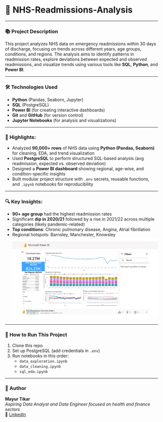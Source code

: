 # 🚀 **NHS-Readmissions-Analysis**

---

### 📚 **Project Description**

This project analyzes NHS data on emergency readmissions within 30 days of discharge, focusing on trends across different years, age groups, conditions, and regions. The analysis aims to identify patterns in readmission rates, explore deviations between expected and observed readmissions, and visualize trends using various tools like **SQL**, **Python**, and **Power BI**.

---

### 🛠 **Technologies Used**

- **Python** (Pandas, Seaborn, Jupyter)
- **SQL** (PostgreSQL)
- **Power BI** (for creating interactive dashboards)
- **Git** and **GitHub** (for version control)
- **Jupyter Notebooks** (for analysis and visualizations)

---

### 🚀 **Highlights:**
- Analyzed **90,000+ rows** of NHS data using **Python (Pandas, Seaborn)** for cleaning, EDA, and trend visualization
- Used **PostgreSQL** to perform structured SQL-based analysis (avg readmission, expected vs. observed deviation)
- Designed a **Power BI dashboard** showing regional, age-wise, and condition-specific insights
- Built modular project structure with `.env` secrets, reusable functions, and `.ipynb` notebooks for reproducibility

---

### 🔍 **Key Insights:**
- **90+ age group** had the highest readmission rates
- Significant **dip in 2020/21** followed by a rise in 2021/22 across multiple categories (likely pandemic-related)
- **Top conditions**: Chronic pulmonary disease, Angina, Atrial fibrillation
- Regional hotspots: Barnsley, Manchester, Knowsley
![Power BI Dashboard](https://github.com/mayur-tikar/NHS-Readmissions-Analysis/blob/main/Microsoft-Power-BI-Storytelling/Slide1.jpeg)
---

### 🚀 **How to Run This Project**

1. Clone this repo
2. Set up PostgreSQL (add credentials in `.env`)
3. Run notebooks in this order:
   - `data_exploration.ipynb`
   - `data_cleaning.ipynb`
   - `sql_eda.ipynb`

---
### 👤 Author

**Mayur Tikar**  
*Aspiring Data Analyst and Data Engineer focused on health and finance sectors*    
🔗 [LinkedIn](https://www.linkedin.com/in/mayurtikar)
